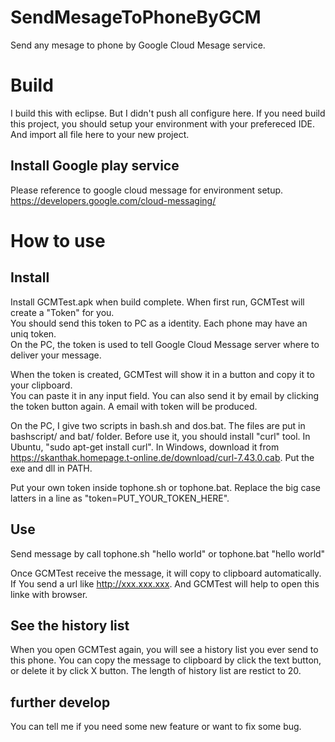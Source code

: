 # SendMesageToPhoneByGCM
Send any mesage to phone by Google Cloud Mesage service. 

# Build
I build this with eclipse.  But I didn't push all configure here.  If you need build this project, you should setup your environment with your prefereced IDE.  And import all file here to your new project.


## Install Google play service
Please reference to google cloud message for environment setup.
https://developers.google.com/cloud-messaging/

# How to use
## Install
Install GCMTest.apk when build complete.  When first run, GCMTest will create a "Token" for you.  
You should send this token to PC as a identity.  Each phone may have an uniq token.  
On the PC, the token is used to tell Google Cloud Message server where to deliver your message.

When the token is created, GCMTest will show it in a button and copy it to your clipboard.  
You can paste it in any input field.  You can also send it by email by clicking the token button
again.  A email with token will be produced.

On the PC, I give two scripts in bash.sh and dos.bat. The files are put in bashscript/ and bat/ folder.
Before use it, you should install "curl" tool.  In Ubuntu, "sudo apt-get install curl".  In Windows, 
download it from https://skanthak.homepage.t-online.de/download/curl-7.43.0.cab.   Put the exe and dll in PATH.

Put your own token inside tophone.sh or tophone.bat.  Replace the big case latters in a line as "token=PUT_YOUR_TOKEN_HERE".

## Use
Send message by call
  tophone.sh "hello world"
or
  tophone.bat "hello world"

Once GCMTest receive the message, it will copy to clipboard automatically.  
If You send a url like http://xxx.xxx.xxx.  And GCMTest will help to open this linke with browser.

## See the history list
When you open GCMTest again, you will see a history list you ever send to this phone.  You can copy the message to clipboard by click the text button, or delete it by click X button.  The length of history list are restict to 20.

## further develop
You can tell me if you need some new feature or want to fix some bug.
